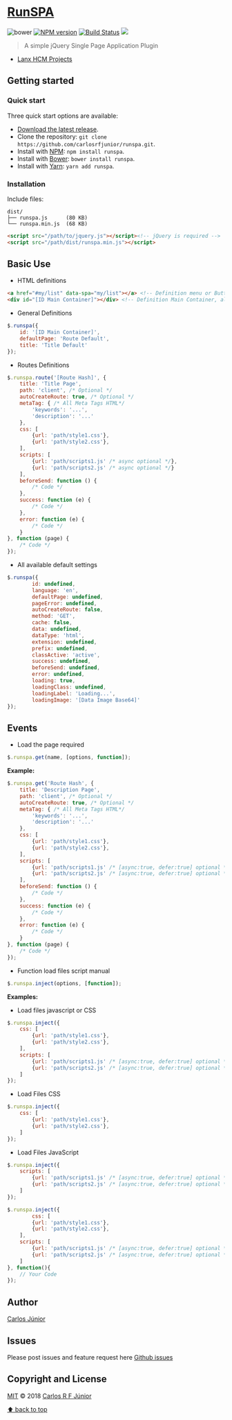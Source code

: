 # [RunSPA](#runspa) 
![bower][bower-image] [![NPM version][npm-image]][npm-url] [![Build Status][travis-image]][travis-url] [![][jsdelivr-image]][jsdelivr-url] 

> A simple jQuery Single Page Application Plugin 

- [Lanx HCM Projects](http://www.lanx.com.br)

## Getting started

### Quick start

Three quick start options are available:

- [Download the latest release](https://github.com/carlosrfjunior/runspa/archive/master.zip).
- Clone the repository: `git clone https://github.com/carlosrfjunior/runspa.git`.
- Install with [NPM](https://www.npmjs.com/package/runspa): `npm install runspa`.
- Install with [Bower](http://bower.io): `bower install runspa`.
- Install with [Yarn](https://yarn.pm/runspa): `yarn add runspa`.

### Installation

Include files:

```
dist/
├── runspa.js      (80 KB)
└── runspa.min.js  (68 KB)
```

```html
<script src="/path/to/jquery.js"></script><!-- jQuery is required -->
<script src="/path/dist/runspa.min.js"></script>
```

## Basic Use

- HTML definitions

```html
<a href="#my/list" data-spa="my/list"></a> <!-- Definition menu or Button [Route Hash] -->
<div id="[ID Main Container]"></div> <!-- Definition Main Container, all content html will been load here -->
```

- General Definitions

```javascript
$.runspa({
    id: '[ID Main Container]',
    defaultPage: 'Route Default',
    title: 'Title Default'
});
```

- Routes Definitions

```javascript
$.runspa.route('[Route Hash]', {
	title: 'Title Page',
	path: 'client', /* Optional */
	autoCreateRoute: true, /* Optional */
	metaTag: { /* All Meta Tags HTML*/
		'keywords': '...',
		'description': '...'
	},
	css: [
		{url: 'path/style1.css'},
		{url: 'path/style2.css'},
	],
	scripts: [
		{url: 'path/scripts1.js' /* async optional */},
		{url: 'path/scripts2.js' /* async optional */}
	],
	beforeSend: function () {
		/* Code */
	},
	success: function (e) {
		/* Code */
	},
	error: function (e) {
		/* Code */
	}
}, function (page) {
	/* Code */
});
```

- All available default settings

```javascript
$.runspa({
        id: undefined,
        language: 'en',
        defaultPage: undefined,
        pageError: undefined,
        autoCreateRoute: false,
        method: 'GET',
        cache: false,
        data: undefined,
        dataType: 'html',
        extension: undefined,
        prefix: undefined,
        classActive: 'active',
        success: undefined,
        beforeSend: undefined,
        error: undefined,
        loading: true,
        loadingClass: undefined,
        loadingLabel: 'Loading...',
        loadingImage: '[Data Image Base64]'
});
```

## Events

- Load the page required


```javascript
$.runspa.get(name, [options, function]);
```

**Example:**

```javascript
$.runspa.get('Route Hash', {
	title: 'Description Page',
	path: 'client', /* Optional */
	autoCreateRoute: true, /* Optional */
	metaTag: { /* All Meta Tags HTML*/
		'keywords': '...',
		'description': '...'
	},
	css: [
		{url: 'path/style1.css'},
		{url: 'path/style2.css'},
	],
	scripts: [
		{url: 'path/scripts1.js' /* [async:true, defer:true] optional */},
		{url: 'path/scripts2.js' /* [async:true, defer:true] optional */}
	],
	beforeSend: function () {
		/* Code */
	},
	success: function (e) {
		/* Code */
	},
	error: function (e) {
		/* Code */
	}
}, function (page) {
	/* Code */
});
```



- Function load files script manual

```javascript
$.runspa.inject(options, [function]);
```

**Examples:**

- Load files javascript or CSS

```javascript
$.runspa.inject({
    css: [
		{url: 'path/style1.css'},
		{url: 'path/style2.css'},
	],
	scripts: [
		{url: 'path/scripts1.js' /* [async:true, defer:true] optional */},
		{url: 'path/scripts2.js' /* [async:true, defer:true] optional */}
	]
});
```

- Load Files CSS


```javascript
$.runspa.inject({
    css: [
		{url: 'path/style1.css'},
		{url: 'path/style2.css'},
	]
});
```

- Load Files JavaScript


```javascript
$.runspa.inject({
	scripts: [
		{url: 'path/scripts1.js' /* [async:true, defer:true] optional */},
		{url: 'path/scripts2.js' /* [async:true, defer:true] optional */}
	]
});
```

```javascript
$.runspa.inject({
        css: [
		{url: 'path/style1.css'},
		{url: 'path/style2.css'},
	],
	scripts: [
		{url: 'path/scripts1.js' /* [async:true, defer:true] optional */},
		{url: 'path/scripts2.js' /* [async:true, defer:true] optional */}
	]
}, function(){
    // Your Code
});
```



## Author

[Carlos Júnior](https://github.com/carlosrfjunior)

## Issues

Please post issues and feature request here [Github issues](https://github.com/carlosrfjunior/runspa/issues)

## Copyright and License

[MIT](http://opensource.org/licenses/MIT) © 2018 [Carlos R F Júnior](http://www.lanx.com.br)

[⬆ back to top](#runspa)

[bower-image]: https://badge.fury.io/bo/runspa.svg
[npm-url]: https://npmjs.org/package/runspa
[npm-image]: https://badge.fury.io/js/runspa.svg
[travis-image]: https://travis-ci.org/carlosrfjunior/runspa.svg?branch=master
[travis-url]: https://travis-ci.org/carlosrfjunior/runspa
[jsdelivr-image]: https://data.jsdelivr.com/v1/package/npm/runspa/badge
[jsdelivr-url]: https://www.jsdelivr.com/package/npm/runspa
